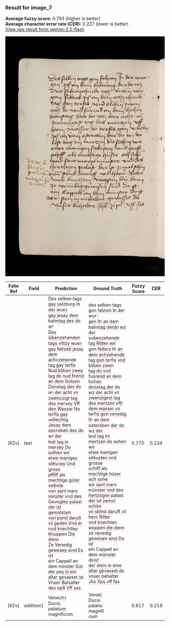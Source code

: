 ### Result for image_7
**Average fuzzy score:** 0.793 (higher is better)<br>**Average character error rate (CER):** 0.227 (lower is better)<br>[View raw result from gemini-2.5-flash](https://github.com/RISE-UNIBAS/humanities_data_benchmark/blob/main/results/2025-10-24/T0271/request_T0271_image_7.json)

<img src="https://github.com/RISE-UNIBAS/humanities_data_benchmark/blob/main/benchmarks/medieval_manuscripts/images/image_7.jpg?raw=true" alt="image_7" width="800px">

<style>
.diff { text-decoration: underline; text-decoration-color: #ffcccc; text-decoration-style: wavy; }
</style>

| Folio Ref | Field | Prediction | Ground Truth | Fuzzy Score | CER |
|-----------|-------|------------|--------------|-------------|-----|
| [62v] | text | <span class="diff">D</span>es selben tags g<span class="diff">ay salz</span>bu<span class="diff">rg</span> I<span class="diff">n der w</span>u<span class="diff">eꝛ<br>gay jesay dem </span>b<span class="diff">almtag des do wꝰ<br>Des sibenzehenden tags vittzy w</span>u<span class="diff">eꝛ<br>gay feltzeb jesay dem a</span>chc<span class="diff">zehende<br>tag gay terfis N</span>u<span class="diff">d bliben zwey<br>tag do nud firend an dem Gotsen<br>Donstag des do wꝰ der a</span>cht<span class="diff"> vn<br>zwenczigt tag des merxey Vff<br>den Wasser No terfis gay vellechtig<br>Jesay dem opcroben des do wꝰ der<br>lest tag in merxey Do solhen wir<br>etwe manigey sithuꝛey Und grose<br>pffiff als mechtige güter selbste<br>von sant maro minster vnd des<br>Gevogtey palast der ist gemolstain<br>von pund daruß vil geden Vnd er<br>nud knechttey Knu</span>ppen D<span class="diff">ie denn<br>Ze Venedig gewesey sind Es ist<br></span>ein Cappell an dem m<span class="diff">inster Got<br>der </span>p<span class="diff">ey in ein altar gevasset ist<br>Vnser Balsalter des opß Vff sas</span> | <span class="diff">d</span>es selben tags g<span class="diff">on falzion In der wur-<br> gen Itꝰ an dem </span>b<span class="diff">almtag derdo wz<br> der s</span>u<span class="diff">benzehende tag Ritten wir<br> gon felters</span> I<span class="diff">tꝰ an dem achzehende<br> tag gon terfis vnd bliben zwen<br> tag do vnd f</span>u<span class="diff">orend an dem hohen<br> donstag der do wz der acht vn<br> zwenzigest tag des mertzen vff/ dem wasser vo terfis gon venedig<br> Itꝰ an dem ostero</span>b<span class="diff">en der do wz der<br> lest tag im mertzen do sohen wir<br> etwe manigen sitk</span>u<span class="diff">sten vnd grosse<br> s</span>ch<span class="diff">iff als me</span>c<span class="diff">htige hüser och sohe<br> wir sant marx münster vnd des<br> hertzogen palast der ist zemol schön<br> vn stönd dar</span>u<span class="diff">ff vil hern Ritter<br> vnd kne</span>cht<span class="diff">en wo</span>ppen <span class="diff">die denn<br> ze venedig gewesen sind </span>D<span class="diff">o ist<br> </span>ein Cappell an dem m<span class="diff">ünster doist<br> der stein in eine altar gevasset do<br> vnser behalter Jhs X</span>p<span class="diff">s vff fas</span> | 0.770 | 0.234 |
| [62v] | addition1 | Vene<span class="diff">chꝛ</span><br>Ducis<span class="diff">.</span><br>palatiu<span class="diff">m</span><br>magnificum<span class="diff">.</span> | Vene<span class="diff">ti</span><br><span class="diff"> </span>Ducis<br><span class="diff"> </span>palatiu<br><span class="diff"> </span>magnifi<span class="diff"><br> </span>cum | 0.817 | 0.219 |
